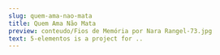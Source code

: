 ```yaml
---
slug: quem-ama-nao-mata
title: Quem Ama Não Mata
preview: conteudo/Fios de Memória por Nara Rangel-73.jpg
text: 5-elementos is a project for ..
---
```

